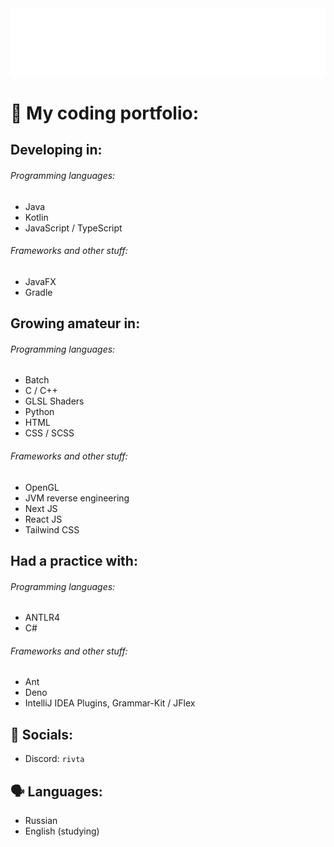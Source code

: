 <div style="height: 64%;">
  <img src="assets/title.svg" style="height: 64%;">
</div>

# 🔨 My coding portfolio:
## Developing in:
###### Programming languages:
- Java<br>
  <!--<img src="assets/java.svg" width="47em" height="47em" alt="Java" />-->
- Kotlin<br>
  <!--<img src="assets/kotlin.svg" width="47em" height="47em" alt="Kotlin" />-->
- JavaScript / TypeScript<br>
  <!--<img src="assets/js.svg" width="47em" height="47em" alt="JavaScript" />-->
  <!--<img src="assets/ts.svg" width="47em" height="47em" alt="TypeScript" />-->

###### Frameworks and other stuff:
- JavaFX<br>
  <!--<img src="assets/javafx.svg" width="47em" height="47em" alt="JavaFX" />-->
- Gradle<br>
  <!--<img src="assets/gradle.svg" width="47em" height="47em" alt="Gradle" />-->

## Growing amateur in:
###### Programming languages:
- Batch<br>
  <!--<img src="assets/batch.svg" width="47em" height="47em" alt="Batch" />-->
- C / C++<br>
  <!--<img src="assets/c.svg" width="47em" height="47em" alt="C" />-->
  <!--<img src="assets/cpp.svg" width="47em" height="47em" alt="C++" />-->
- GLSL Shaders<br>
  <!--<img src="assets/glsl.svg" width="47em" height="47em" style="border-radius: 6vw; background-color: #015220; padding: 0.2%; box-sizing: border-box;" alt="GLSL" />-->
- Python<br>
  <!--<img src="assets/python.svg" width="47em" height="47em" alt="Python" />-->
- HTML<br>
  <!--<img src="assets/html.svg" width="47em" height="47em" alt="HTML" />-->
- CSS / SCSS<br>
  <!--<img src="assets/css.svg" width="47em" height="47em" alt="CSS" />-->

###### Frameworks and other stuff:
- OpenGL<br>
  <!--<img src="assets/opengl.svg" width="47em" height="47em" style="border-radius: 6vw; background-color: #631855; padding: 0.2%; box-sizing: border-box;" alt="GLSL" />-->
- JVM reverse engineering<br>
  <!--<img src="assets/jvm.svg" width="47em" height="47em" alt="Java" />-->
- Next JS<br>
  <!--<img src="assets/react.svg" width="47em" height="47em" alt="React JS" />-->
- React JS<br>
  <!--<img src="assets/react.svg" width="47em" height="47em" alt="React JS" />-->
- Tailwind CSS<br>
  <!--<img src="assets/css.svg" width="47em" height="47em" alt="CSS" />-->

## Had a practice with:
###### Programming languages:
- ANTLR4<br>
  <!--<img src="assets/antlr4.svg" width="47em" height="47em" alt="ANTLR4" />
- SQL<br>
  <!--<img src="assets/sql.svg" width="47em" height="47em" style="width: 2.8em; border-radius: 25%; background-color: #262c2a; padding: 0.3%; box-sizing: border-box;" alt="SQL" />-->
- C#<br>
  <!--<img src="assets/css.svg" width="47em" height="47em" alt="CSS" />-->

###### Frameworks and other stuff:
- Ant<br>
  <!--<img src="assets/ant.svg" width="47em" height="47em" style="width: 2.8em; border-radius: 25%; background-color: #333834;" alt="Ant" />-->
- Deno<br>
  <!--<img src="assets/deno.svg" width="47em" height="47em" alt="Deno" />-->
- IntelliJ IDEA Plugins, Grammar-Kit / JFlex<br>
  <!--<img src="assets/intellij.svg" width="47em" height="47em" alt="IntelliJ IDEA Plugins" />-->


## 🤴 Socials:
- Discord: `rivta`<br>
  <!-- <img src="assets/discord.svg" width="47em" height="47em" style="border-radius: 25%; background-color: #242938;" alt="Discord" /> -->

## 🗣 Languages:
- Russian
- English (studying)
